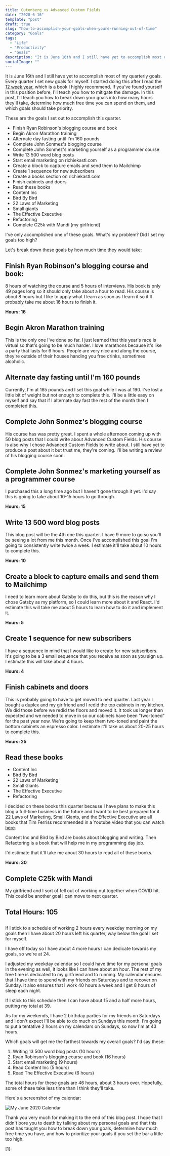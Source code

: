 ```yaml
---
title: Gutenberg vs Advanced Custom Fields
date: "2020-6-16"
template: "post"
draft: true
slug: "how-to-accomplish-your-goals-when-youre-running-out-of-time"
category: "Goals"
tags:
  - "Life"
  - "Productivity"
  - "Goals"
description: "It is June 16th and I still have yet to accomplish most of my quarterly goals. If you've found yourself in this position before, I'll teach you how I plan on getting out of this mess."
socialImage: ""
---
```


It is June 16th and I still have yet to accomplish most of my quarterly goals. Every quarter I set new goals for myself. I started doing this after I read the <a href="https://amzn.to/3fB1R9T" target="_blank">12 week year</a>, which is a book I highly recommend. If you've found yourself in this position before, I'll teach you how to mitigate the damage. In this post, I'll teach you how to break down your goals into how many hours they'll take, determine how much free time you can spend on them, and which goals should take priority.

These are the goals I set out to accomplish this quarter.

-   Finish Ryan Robinson's blogging course and book
-   Begin Akron Marathon training
-   Alternate day fasting until I'm 160 pounds
-   Complete John Sonmez's blogging course
-   Complete John Sonmez's marketing yourself as a programmer course
-   Write 13 500 word blog posts
-   Start email marketing on richiekastl.com
-   Create a block to capture emails and send them to Mailchimp
-   Create 1 sequence for new subscribers
-   Create a books section on richiekastl.com
-   Finish cabinets and doors
-   Read these books
-   Content Inc
-   Bird By Bird
-   22 Laws of Marketing  
-   Small giants
-   The Effective Executive
-   Refactoring
-   Complete C25k with Mandi (my girlfriend)

I've only accomplished one of these goals. What's my problem? Did I set my goals too high?

Let's break down these goals by how much time they would take:

## **Finish Ryan Robinson's blogging course and book:**

8 hours of watching the course and 5 hours of interviews. His book is only 49 pages long so it should only take about a hour to read. His course is about 8 hours but I like to apply what I learn as soon as I learn it so it'll probably take me about 16 hours to finish it.

**Hours: 16**

## **Begin Akron Marathon training**

This is the only one I've done so far. I just learned that this year's race is virtual so that's going to be much harder. I love marathons because it's like a party that lasts for 6 hours. People are very nice and along the course, they're outside of their houses handing you free drinks, sometimes alcoholic.

## **Alternate day fasting until I'm 160 pounds**

Currently, I'm at 185 pounds and I set this goal while I was at 190. I've lost a little bit of weight but not enough to complete this. I'll be a little easy on myself and say that if I alternate day fast the rest of the month then I completed this.

## **Complete John Sonmez's blogging course**

His course has was pretty great. I spent a whole afternoon coming up with 50 blog posts that I could write about Advanced Custom Fields. His course is also why I chose Advanced Custom Fields to write about. I still have yet to produce a post about it but trust me, they're coming. I'll be writing a review of his blogging course soon.

## **Complete John Sonmez's marketing yourself as a programmer course**

I purchased this a long time ago but I haven't gone through it yet. I'd say this is going to take about 10-15 hours to go through.

**Hours: 15**

## **Write 13 500 word blog posts**

This blog post will be the 4th one this quarter. I have 9 more to go so you'll be seeing a lot from me this month. Once I've accomplished this goal I'm going to consistently write twice a week. I estimate it'll take about 10 hours to complete this.

**Hours: 10**

## **Create a block to capture emails and send them to Mailchimp**

I need to learn more about Gatsby to do this, but this is the reason why I chose Gatsby as my platform, so I could learn more about it and React. I'd estimate this will take me about 5 hours to learn how to do it and implement it.

**Hours: 5**

## **Create 1 sequence for new subscribers**

I have a sequence in mind that I would like to create for new subscribers. It's going to be a 3 email sequence that you receive as soon as you sign up. I estimate this will take about 4 hours.

**Hours: 4**

## **Finish cabinets and doors**

This is probably going to have to get moved to next quarter. Last year I bought a duplex and my girlfriend and I redid the top cabinets in my kitchen. We did those before we redid the floors and moved it. It took us longer than expected and we needed to move in so our cabinets have been "two-toned" for the past year now. We're going to keep them two-toned and paint the bottom cabinets an espresso color. I estimate it'll take us about 20-25 hours to complete this.

**Hours: 25**

## Read these books

-   Content Inc
-   Bird By Bird
-   22 Laws of Marketing
-   Small Giants
-   The Effective Executive
-   Refactoring

I decided on these books this quarter because I have plans to make this blog a full-time business in the future and I want to be best prepared for it. 22 Laws of Marketing, Small Giants, and the Effective Executive are all books that Tim Ferriss recommended in a Youtube video that you can watch <a href="https://www.youtube.com/watch?v=ymiBDged-eQ" target="_blank">here</a>.

Content Inc and Bird by Bird are books about blogging and writing. Then Refactoring is a book that will help me in my programming day job.

I'd estimate that it'll take me about 30 hours to read all of these books.

**Hours: 30**

## Complete C25k with Mandi

My girlfriend and I sort of fell out of working out together when COVID hit. This could be another goal I can move to next quarter.

## Total Hours: 105

## 

If I stick to a schedule of working 2 hours every weekday morning on my goals then I have about 20 hours left his quarter, way below the goal I set for myself.

I have off today so I have about 4 more hours I can dedicate towards my goals, so we're at 24.

I adjusted my weekday calendar so I could have time for my personal goals in the evening as well, it looks like I can have about an hour. The rest of my free time is dedicated to my girlfriend and to running. My calendar ensures that I have time to spend with my friends on Saturdays and to recover on Sunday. It also ensures that I work 40 hours a week and I get 8 hours of sleep each night.

If I stick to this schedule then I can have about 15 and a half more hours, putting my total at 39.

As for my weekends, I have 2 birthday parties for my friends on Saturdays and I don't expect I'll be able to do much on Sundays this month. I'm going to put a tentative 2 hours on my calendars on Sundays, so now I'm at 43 hours.

Which goals will get me the farthest towards my overall goals? I'd say these:

1.  Writing 13 500 word blog posts (10 hours)
2.  Ryan Robinson's blogging course and book (16 hours)
3.  Start email marketing (9 hours)
4.  Read Content Inc (5 hours)
5.  Read The Effective Executive (6 hours)

The total hours for these goals are 46 hours, about 3 hours over. Hopefully, some of these take less time than I think they'll take.

Here's a screenshot of my calendar:

![My June 2020 Calendar](/media/calendar-quarter-2-2020.png)

Thank you very much for making it to the end of this blog post. I hope that I didn't bore you to death by talking about my personal goals and that this post has taught you how to break down your goals, determine how much free time you have, and how to prioritize your goals if you set the bar a little too high.

[1]: 